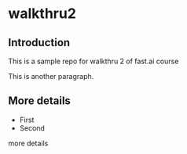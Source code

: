  # walkthru2

 ## Introduction

 This is a sample repo for walkthru 2 of fast.ai course

 This is another paragraph.
 
 ## More details
  -  First
  -  Second

more details

